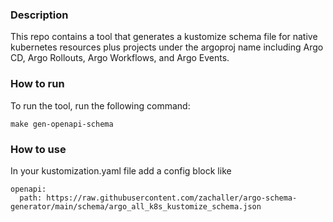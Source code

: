 ### Description
This repo contains a tool that generates a kustomize schema file for native kubernetes resources plus projects under the 
argoproj name including Argo CD, Argo Rollouts, Argo Workflows, and Argo Events.

### How to run
To run the tool, run the following command:
```
make gen-openapi-schema
```

### How to use
In your kustomization.yaml file add a config block like

```
openapi:
  path: https://raw.githubusercontent.com/zachaller/argo-schema-generator/main/schema/argo_all_k8s_kustomize_schema.json
```